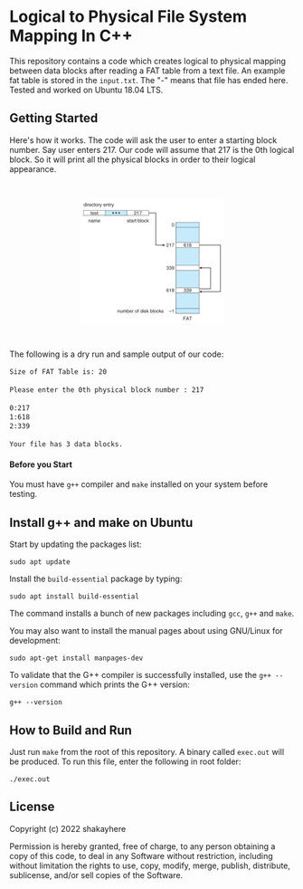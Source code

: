 # Logical to Physical File System Mapping In C++
This repository contains a code which creates logical to physical mapping between data blocks after reading a FAT table from a text file. An example fat table is stored in the `input.txt`. The "-" means that file has ended here. Tested and worked on Ubuntu 18.04 LTS.

## Getting Started
Here's how it works. The code will ask the user to enter a starting block number. Say user enters 217. Our code will assume that 217 is the 0th logical block. So it will print all the physical blocks in order to their logical appearance. 

<br />
<p align="center">
<img src="images/fat-table-image.jpg" alt="fat-table-image" style="display: block; margin-left: auto; margin-right: auto; width: 50%;" text-align="center">
</p>
<br />

The following is a dry run and sample output of our code:

```
Size of FAT Table is: 20

Please enter the 0th physical block number : 217

0:217
1:618
2:339

Your file has 3 data blocks.
```

#### Before you Start
You must have `g++` compiler and `make` installed on your system before testing.


## Install g++ and make on Ubuntu
Start by updating the packages list:
```
sudo apt update
````

Install the `build-essential` package by typing:
```
sudo apt install build-essential
```

The command installs a bunch of new packages including `gcc`, `g++` and `make`.

You may also want to install the manual pages about using GNU/Linux for development:
```
sudo apt-get install manpages-dev
```

To validate that the G++ compiler is successfully installed, use the `g++ --version` command which prints the G++ version:
```
g++ --version
```

## How to Build and Run
Just run `make` from the root of this repository. A binary called `exec.out` will be produced. To run this file, enter the following in root folder:
```
./exec.out
```

## License
Copyright (c) 2022 shakayhere

Permission is hereby granted, free of charge, to any person obtaining a copy of this code, to deal in any Software without restriction, including without limitation the rights to use, copy, modify, merge, publish, distribute, sublicense, and/or sell copies of the Software.
